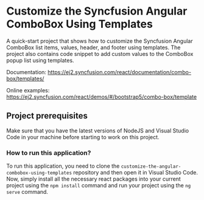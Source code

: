 # Customize the Syncfusion Angular ComboBox Using Templates

A quick-start project that shows how to customize the Syncfusion Angular ComboBox list items, values, header, and footer using templates. The project also contains code snippet to add custom values to the ComboBox popup list using templates.

Documentation: https://ej2.syncfusion.com/react/documentation/combo-box/templates/

Online examples: https://ej2.syncfusion.com/react/demos/#/bootstrap5/combo-box/template

## Project prerequisites

Make sure that you have the latest versions of NodeJS and Visual Studio Code in your machine before starting to work on this project.

### How to run this application?

To run this application, you need to clone the `customize-the-angular-combobox-using-templates` repository and then open it in Visual Studio Code. Now, simply install all the necessary react packages into your current project using the `npm install` command and run your project using the `ng serve` command.